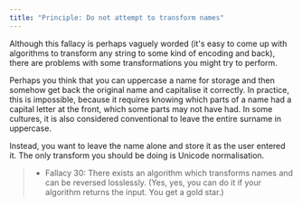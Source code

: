 ```yaml
---
title: "Principle: Do not attempt to transform names"
---
```


Although this fallacy is perhaps vaguely worded (it's easy to come up with algorithms
to transform any string to some kind of encoding and back), there are problems with
some transformations you might try to perform.

Perhaps you think that you can uppercase a name for storage and then somehow get back
the original name and capitalise it correctly. In practice, this is impossible,
because it requires knowing which parts of a name had a capital letter at the front,
which some parts may not have had. In some cultures, it is also considered conventional
to leave the entire surname in uppercase.

Instead, you want to leave the name alone and store it as the user entered it.
The only transform you should be doing is Unicode normalisation.

> - Fallacy 30: There exists an algorithm which transforms names and can be reversed losslessly.
>   (Yes, yes, you can do it if your algorithm returns the input.  You get a gold star.)
